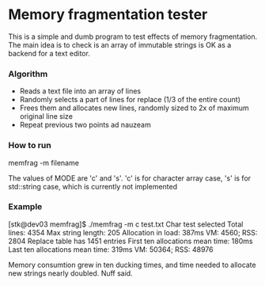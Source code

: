 # Memory fragmentation tester #

This is a simple and dumb program to test effects of memory fragmentation. The main idea is to check is an array of immutable strings is OK as a backend for a text editor.

### Algorithm ###

* Reads a text file into an array of lines
* Randomly selects a part of lines for replace (1/3 of the entire count)
* Frees them and allocates new lines, randomly sized to 2x of maximum original line size
* Repeat previous two points ad nauzeam

### How to run ###

memfrag -m <MODE> filename

The values of MODE are 'c' and 's'. 'c' is for character array case, 's' is for std::string case, which is currently not implemented

### Example ###
[stk@dev03 memfrag]$ ./memfrag -m c test.txt 
Char test selected
Total lines: 4354
Max string length: 205
Allocation in load: 387ms
VM: 4560; RSS: 2804
Replace table has 1451 entries
First ten allocations mean time: 180ms
Last ten allocations mean time: 319ms
VM: 50364; RSS: 48976

Memory consumtion grew in ten ducking times, and time needed to allocate new strings nearly doubled. Nuff said.
